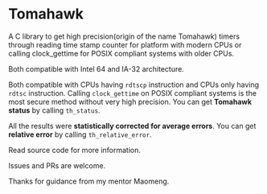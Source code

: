 # Tomahawk

A C library to get high precision(origin of the name Tomahawk) timers through
reading time stamp counter for platform with modern CPUs
or calling clock_gettime for POSIX compliant systems with older CPUs.

Both compatible with Intel 64 and IA-32 architecture.

Both compatible with CPUs having `rdtscp` instruction and CPUs only having `rdtsc` instruction.
Calling `clock_gettime` on POSIX compliant systems is the most secure method without very high precision.
You can get **Tomahawk status** by calling ``th_status``.

All the results were **statistically corrected for average errors**.
You can get **relative error** by calling ``th_relative_error``.

Read source code for more information.

Issues and PRs are welcome.

Thanks for guidance from my mentor Maomeng.
